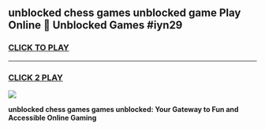 
## unblocked chess games unblocked game Play Online 👋 Unblocked Games #iyn29
<h3>
<a href="https://premium.freeplayer.one?title=unblocked_chess_games&ref=21F">CLICK TO PLAY</a></h3>
<hr>

<h3>
<a href="https://premium.freeplayer.one?title=unblocked_chess_games&ref=21F">CLICK 2 PLAY</a>
  
</h3>

<a href="https://premium.freeplayer.one?title=unblocked_chess_games&ref=21F/"><img src="https://clearcache.store/games.png"></a>


**unblocked chess games games unblocked: Your Gateway to Fun and Accessible Online Gaming**
